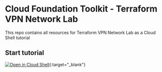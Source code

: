 # Cloud Foundation Toolkit - Terraform VPN Network Lab

This repo contains all resources for Terraform VPN Network Lab as a Cloud Shell tutorial

## Start tutorial

 [![Open in Cloud Shell](https://gstatic.com/cloudssh/images/open-btn.png)](https://console.cloud.google.com/cloudshell/open?git_repo=https://github.com/Tfmenard/terraform-vpn-lab&tutorial=cloudshell_tutorial/README.md){:target="_blank"}

